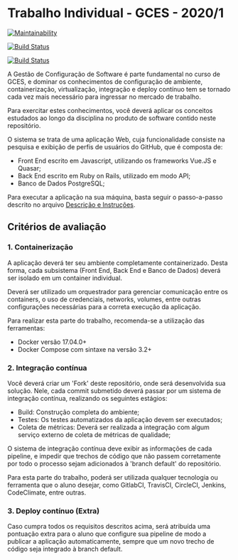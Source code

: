 # Trabalho Individual - GCES - 2020/1

[![Maintainability](https://api.codeclimate.com/v1/badges/7a3aa701f5d01b425623/maintainability)](https://codeclimate.com/github/lucasmidlhey/Trabalho-Individual-2020-1/maintainability)

[![Build Status](https://travis-ci.org/lucasmidlhey/Trabalho-Individual-2020-1.svg?branch=testes)](https://travis-ci.org/lucasmidlhey/Trabalho-Individual-2020-1)

[![Build Status](https://travis-ci.org/lucasmidlhey/Trabalho-Individual-2020-1.svg?branch=master)](https://travis-ci.org/lucasmidlhey/Trabalho-Individual-2020-1)

A Gestão de Configuração de Software é parte fundamental no curso de GCES, e dominar os conhecimentos de configuração de ambiente, containerização, virtualização, integração e deploy contínuo tem se tornado cada vez mais necessário para ingressar no mercado de trabalho.

Para exercitar estes conhecimentos, você deverá aplicar os conceitos estudados ao longo da disciplina no produto de software contido neste repositório.

O sistema se trata de uma aplicação Web, cuja funcionalidade consiste na pesquisa e exibição de perfis de usuários do GitHub, que é composta de:

- Front End escrito em Javascript, utilizando os frameworks Vue.JS e Quasar;
- Back End escrito em Ruby on Rails, utilizado em modo API;
- Banco de Dados PostgreSQL;

Para executar a aplicação na sua máquina, basta seguir o passo-a-passo descrito no arquivo [Descrição e Instruções](Descricao-e-Instrucoes.md).

## Critérios de avaliação

### 1. Containerização

A aplicação deverá ter seu ambiente completamente containerizado. Desta forma, cada subsistema (Front End, Back End e Banco de Dados) deverá ser isolado em um container individual.

Deverá ser utilizado um orquestrador para gerenciar comunicação entre os containers, o uso de credenciais, networks, volumes, entre outras configurações necessárias para a correta execução da aplicação.

Para realizar esta parte do trabalho, recomenda-se a utilização das ferramentas:

- Docker versão 17.04.0+
- Docker Compose com sintaxe na versão 3.2+

### 2. Integração contínua

Você deverá criar um 'Fork' deste repositório, onde será desenvolvida sua solução. Nele, cada commit submetido deverá passar por um sistema de integração contínua, realizando os seguintes estágios:

- Build: Construção completa do ambiente;
- Testes: Os testes automatizados da aplicação devem ser executados;
- Coleta de métricas: Deverá ser realizada a integração com algum serviço externo de coleta de métricas de qualidade;

O sistema de integração contínua deve exibir as informações de cada pipeline, e impedir que trechos de código que não passem corretamente por todo o processo sejam adicionados à 'branch default' do repositório.

Para esta parte do trabalho, poderá ser utilizada qualquer tecnologia ou ferramenta que o aluno desejar, como GitlabCI, TravisCI, CircleCI, Jenkins, CodeClimate, entre outras.

### 3. Deploy contínuo (Extra)

Caso cumpra todos os requisitos descritos acima, será atribuída uma pontuação extra para o aluno que configure sua pipeline de modo a publicar a aplicação automaticamente, sempre que um novo trecho de código seja integrado à branch default.
